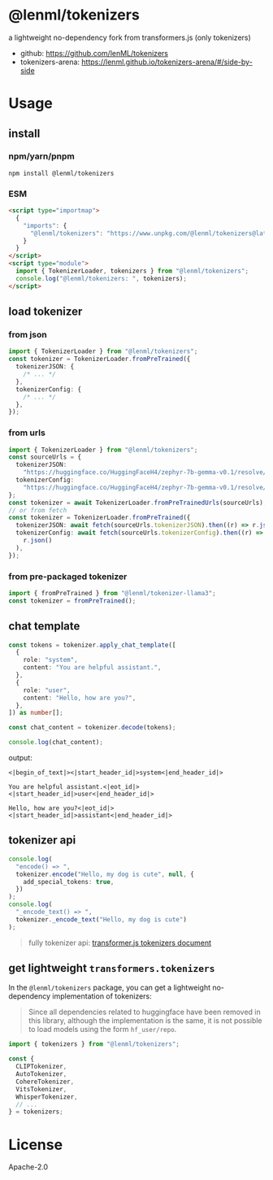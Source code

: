 # @lenml/tokenizers

a lightweight no-dependency fork from transformers.js (only tokenizers)

- github: https://github.com/lenML/tokenizers
- tokenizers-arena: https://lenml.github.io/tokenizers-arena/#/side-by-side

# Usage

## install

### npm/yarn/pnpm

```
npm install @lenml/tokenizers
```

### ESM

```html
<script type="importmap">
  {
    "imports": {
      "@lenml/tokenizers": "https://www.unpkg.com/@lenml/tokenizers@latest/dist/main.mjs"
    }
  }
</script>
<script type="module">
  import { TokenizerLoader, tokenizers } from "@lenml/tokenizers";
  console.log("@lenml/tokenizers: ", tokenizers);
</script>
```

## load tokenizer

### from json

```ts
import { TokenizerLoader } from "@lenml/tokenizers";
const tokenizer = TokenizerLoader.fromPreTrained({
  tokenizerJSON: {
    /* ... */
  },
  tokenizerConfig: {
    /* ... */
  },
});
```

### from urls

```ts
import { TokenizerLoader } from "@lenml/tokenizers";
const sourceUrls = {
  tokenizerJSON:
    "https://huggingface.co/HuggingFaceH4/zephyr-7b-gemma-v0.1/resolve/main/tokenizer.json?download=true",
  tokenizerConfig:
    "https://huggingface.co/HuggingFaceH4/zephyr-7b-gemma-v0.1/resolve/main/tokenizer_config.json?download=true",
};
const tokenizer = await TokenizerLoader.fromPreTrainedUrls(sourceUrls);
// or from fetch
const tokenizer = TokenizerLoader.fromPreTrained({
  tokenizerJSON: await fetch(sourceUrls.tokenizerJSON).then((r) => r.json()),
  tokenizerConfig: await fetch(sourceUrls.tokenizerConfig).then((r) =>
    r.json()
  ),
});
```

### from pre-packaged tokenizer

```ts
import { fromPreTrained } from "@lenml/tokenizer-llama3";
const tokenizer = fromPreTrained();
```

## chat template

```ts
const tokens = tokenizer.apply_chat_template([
  {
    role: "system",
    content: "You are helpful assistant.",
  },
  {
    role: "user",
    content: "Hello, how are you?",
  },
]) as number[];

const chat_content = tokenizer.decode(tokens);

console.log(chat_content);
```

output:

```
<|begin_of_text|><|start_header_id|>system<|end_header_id|>

You are helpful assistant.<|eot_id|><|start_header_id|>user<|end_header_id|>

Hello, how are you?<|eot_id|><|start_header_id|>assistant<|end_header_id|>
```

## tokenizer api

```ts
console.log(
  "encode() => ",
  tokenizer.encode("Hello, my dog is cute", null, {
    add_special_tokens: true,
  })
);
console.log(
  "_encode_text() => ",
  tokenizer._encode_text("Hello, my dog is cute")
);
```

> fully tokenizer api: [transformer.js tokenizers document](https://huggingface.co/docs/transformers.js/v3.0.0/api/tokenizers)

## get lightweight `transformers.tokenizers`

In the `@lenml/tokenizers` package, you can get a lightweight no-dependency implementation of tokenizers:

> Since all dependencies related to huggingface have been removed in this library, although the implementation is the same, it is not possible to load models using the form `hf_user/repo`.

```ts
import { tokenizers } from "@lenml/tokenizers";

const {
  CLIPTokenizer,
  AutoTokenizer,
  CohereTokenizer,
  VitsTokenizer,
  WhisperTokenizer,
  // ...
} = tokenizers;
```

# License

Apache-2.0
